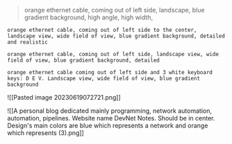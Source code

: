 
> orange ethernet cable, coming out of left side, landscape, blue gradient background, high angle, high width, 


```
orange ethernet cable, coming out of left side to the center, landscape view, wide field of view, blue gradient background, detailed and realistic
```


```text
orange ethernet cable, coming out of left side, landscape view, wide field of view, blue gradient background, detailed 
```


```
orange ethernet cable coming out of left side and 3 white keyboard keys: D E V. Landscape view, wide field of view, blue gradient background
```

![[Pasted image 20230619072721.png]]

![[A personal blog dedicated mainly programming, network automation, automation, pipelines. Website name DevNet Notes. Should be in center. Design's main colors are blue which represents a network and orange which represents  (3).png]]